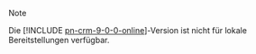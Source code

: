 > [!NOTE]
> Die [!INCLUDE [pn-crm-9-0-0-online](../includes/pn-crm-9-0-0-online.md)]-Version ist nicht für lokale Bereitstellungen verfügbar.